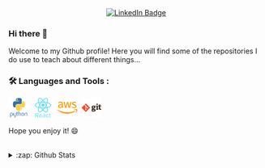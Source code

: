 <div id="header" align="center">

  <div id="badges">
    <a href="https://www.linkedin.com/in/iraitzmontalban/">
        <img src="https://img.shields.io/badge/LinkedIn-blue?style=for-the-badge&logo=linkedin&logoColor=white" alt="LinkedIn Badge"/>
      </a>
  </div>
</div>

### Hi there 👋

Welcome to my Github profile! Here you will find some of the repositories I do use to teach about different things...

### :hammer_and_wrench: Languages and Tools :
<div>
  <img src="https://github.com/devicons/devicon/blob/master/icons/python/python-original-wordmark.svg" title="Python" alt="React" width="40" height="40"/>&nbsp;
  <img src="https://github.com/devicons/devicon/blob/master/icons/react/react-original-wordmark.svg" title="React" alt="React" width="40" height="40"/>&nbsp;
  <img src="https://github.com/devicons/devicon/blob/master/icons/amazonwebservices/amazonwebservices-plain-wordmark.svg" title="AWS" alt="AWS" width="40" height="40"/>&nbsp;
  <img src="https://github.com/devicons/devicon/blob/master/icons/git/git-original-wordmark.svg" title="Git" **alt="Git" width="40" height="40"/>
</div>


Hope you enjoy it! 😄

<img src="https://komarev.com/ghpvc/?username=IraitzM&style=flat-square&color=blue" alt=""/>

<details>
  <summary>:zap: Github Stats</summary>

[![IraitzM's github stats](https://github-readme-stats.vercel.app/api?username=IraitzM&show_icons=true&hide_border=true)](https://github.com/IraitzM/)

[![GitHub Streak](http://github-readme-streak-stats.herokuapp.com?user=IraitzM&theme=dark&background=000000)](https://git.io/streak-stats)

</details>

<!--
**IraitzM/iraitzm** is a ✨ _special_ ✨ repository because its `README.md` (this file) appears on your GitHub profile.

Here are some ideas to get you started:

- 🔭 I’m currently working on ...
- 🌱 I’m currently learning ...
- 👯 I’m looking to collaborate on ...
- 🤔 I’m looking for help with ...
- 💬 Ask me about ...
- 📫 How to reach me: ...
- 😄 Pronouns: ...
- ⚡ Fun fact: ...
-->
